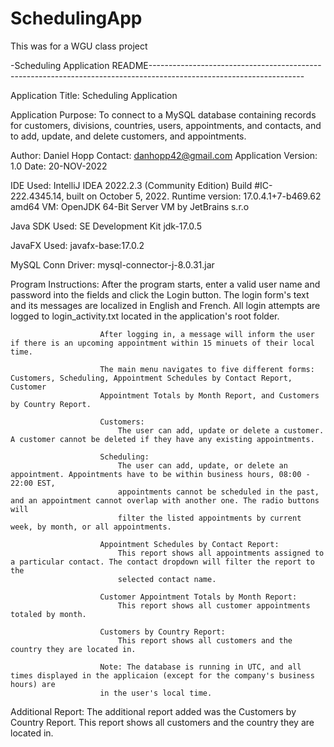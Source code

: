 # SchedulingApp
This was for a WGU class project

-Scheduling Application README--------------------------------------------------------------------------------------------------------------------

Application Title: 		Scheduling Application

Application Purpose: 	To connect to a MySQL database containing records for customers, divisions, countries, users, appointments, and contacts, 
						and to add, update, and delete customers, and appointments.

Author: 				Daniel Hopp 
Contact: 				danhopp42@gmail.com
Application Version: 	1.0
Date: 					20-NOV-2022

IDE Used: 				IntelliJ IDEA 2022.2.3 (Community Edition) 
						Build #IC-222.4345.14, built on October 5, 2022.
						Runtime version: 17.0.4.1+7-b469.62 amd64
						VM: OpenJDK 64-Bit Server VM by JetBrains s.r.o
			
Java SDK Used: 			SE Development Kit jdk-17.0.5
			
JavaFX Used:			javafx-base:17.0.2

MySQL Conn Driver: 		mysql-connector-j-8.0.31.jar


Program Instructions: 	After the program starts, enter a valid user name and password into the fields and click the Login button. The login form's 
						text and its messages are localized in English and French. All login attempts are logged to login_activity.txt located in the
						application's root folder.

						After logging in, a message will inform the user if there is an upcoming appointment within 15 minuets of their local time.

						The main menu navigates to five different forms: Customers, Scheduling, Appointment Schedules by Contact Report, Customer 
						Appointment Totals by Month Report, and Customers by Country Report.

						Customers:
							The user can add, update or delete a customer. A customer cannot be deleted if they have any existing appointments.
							
						Scheduling:
							The user can add, update, or delete an appointment. Appointments have to be within business hours, 08:00 - 22:00 EST,
							appointments cannot be scheduled in the past, and an appointment cannot overlap with another one. The radio buttons will 
							filter the listed appointments by current week, by month, or all appointments.
							
						Appointment Schedules by Contact Report:
							This report shows all appointments assigned to a particular contact. The contact dropdown will filter the report to the 
							selected contact name.
							
						Customer Appointment Totals by Month Report:
							This report shows all customer appointments totaled by month.
							
						Customers by Country Report:
							This report shows all customers and the country they are located in.
							
						Note: The database is running in UTC, and all times displayed in the applicaion (except for the company's business hours) are
						in the user's local time.


Additional Report: 	The additional report added was the Customers by Country Report. This report shows all customers and the country they are located in.
